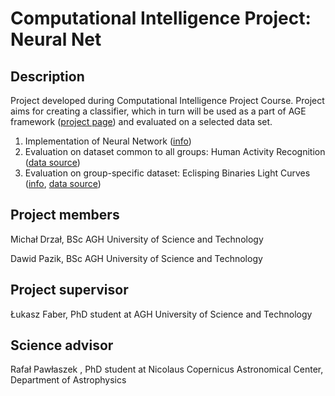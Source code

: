 Computational Intelligence Project: Neural Net
=============================================

Description
-----------
Project developed during Computational Intelligence Project Course. Project aims for creating a classifier, which in turn will be used as a part of AGE framework ([project page](http://age.iisg.agh.edu.pl)) and evaluated on a selected data set. 

1. Implementation of Neural Network ([info](neural_network.md))
2. Evaluation on dataset common to all groups: Human Activity Recognition ([data source](https://archive.ics.uci.edu/ml/datasets/Human+Activity+Recognition+Using+Smartphones))
3. Evaluation on group-specific dataset: Eclisping Binaries Light Curves ([info](dataset.md), [data source](http://www.astrouw.edu.pl/asas/?page=acvs))

Project members
---------------

Michał Drzał, BSc AGH University of Science and Technology

Dawid Pazik, BSc AGH University of Science and Technology


Project supervisor
------------------
Łukasz Faber, PhD student at AGH University of Science and Technology

Science advisor
---------------

Rafał Pawłaszek , PhD student at Nicolaus Copernicus Astronomical Center, Department of Astrophysics
